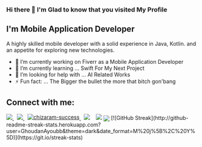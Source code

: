 ### Hi there 👋 I'm Glad to know that you visited My Profile


## I'm Mobile Application Developer 
  A highly skilled mobile developer with a solid experience in Java, Kotlin. and an appetite for exploring new technologies.
  
  
- 🔭 I’m currently working on Fiverr as a Mobile Application Developer
- 🌱 I’m currently learning ... Swift For My Next Project
- 🤔 I’m looking for help with ... AI Related Works
- ⚡ Fun fact: ... The Bigger the bullet the more that bitch gon'bang

## Connect with me:
<a href="https://www.linkedin.com/in/ayoub-ghoudan-36a122161/" alt="Connect on LinkedIn"> 
  <img src="https://img.shields.io/badge/linkedin-%230077B5.svg?&style=for-the-badge&logo=linkedin&logoColor=white" />
</a>&nbsp;
<a href="mailto:ayoubghoudanos@gmail.com">
  <img src="https://img.shields.io/badge/email me-%23D14836.svg?&style=for-the-badge&logo=gmail&logoColor=white" />
</a>&nbsp;
  <a href="https://ayoubghoudan.web.app/" target="blank">
  <img align="top" src="https://img.shields.io/badge/WebSite%20-%23323330.svg?&style=for-the-badge" alt="chizaram-success"/>
</a>&nbsp;
 <img src="https://gpvc.arturio.dev/GhoudanAyoub" />
 &nbsp;&nbsp;
 <img src="https://github-readme-stats.vercel.app/api?username=GhoudanAyoub&&show_icons=true&title_color=ffffff&icon_color=bb2acf&text_color=daf7dc&bg_color=191919">
 <img align="center" src="https://github-readme-stats.vercel.app/api/top-langs/?username=GhoudanAyoub&layout=compact" />
 [![GitHub Streak](http://github-readme-streak-stats.herokuapp.com?user=GhoudanAyoubb&theme=dark&date_format=M%20j%5B%2C%20Y%5D)](https://git.io/streak-stats)


